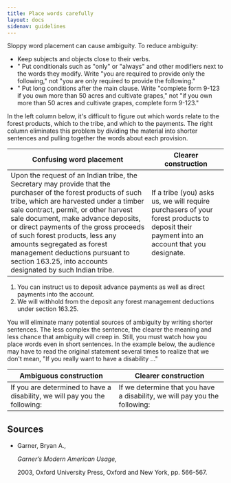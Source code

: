 ```yaml
---
title: Place words carefully
layout: docs
sidenav: guidelines
---
```


Sloppy word placement can cause ambiguity. To reduce ambiguity:

- Keep subjects and objects close to their verbs.
- " Put conditionals such as "only" or "always" and other modifiers next to the words they modify. Write "you are required to provide only the following," not "you are only required to provide the following."
- " Put long conditions after the main clause. Write "complete form 9-123 if you own more than 50 acres and cultivate grapes," not "if you own more than 50 acres and cultivate grapes, complete form 9-123."

In the left column below, it's difficult to figure out which words relate to the forest products, which to the tribe, and which to the payments. The right column eliminates this problem by dividing the material into shorter sentences and pulling together the words about each provision.

Confusing word placement                                                                                                                                                                                                                                                                                                                                                                                                                          | Clearer construction
------------------------------------------------------------------------------------------------------------------------------------------------------------------------------------------------------------------------------------------------------------------------------------------------------------------------------------------------------------------------------------------------------------------------------------------------- | -----------------------------------------------------------------------------------------------------------------------------------------
Upon the request of an Indian tribe, the Secretary may provide that the purchaser of the forest products of such tribe, which are harvested under a timber sale contract, permit, or other harvest sale document, make advance deposits, or direct payments of the gross proceeds of such forest products, less any amounts segregated as forest management deductions pursuant to section 163.25, into accounts designated by such Indian tribe. | If a tribe (you) asks us, we will require purchasers of your forest products to deposit their payment into an account that you designate.

1. You can instruct us to deposit advance payments as well as direct payments into the account.
2. We will withhold from the deposit any forest management deductions under section 163.25.

You will eliminate many potential sources of ambiguity by writing shorter sentences. The less complex the sentence, the clearer the meaning and less chance that ambiguity will creep in. Still, you must watch how you place words even in short sentences. In the example below, the audience may have to read the original statement several times to realize that we don't mean, "If you really want to have a disability ..."

Ambiguous construction                                                     | Clearer construction
-------------------------------------------------------------------------- | --------------------------------------------------------------------------
If you are determined to have a disability, we will pay you the following: | If we determine that you have a disability, we will pay you the following:

## Sources

- Garner, Bryan A.,

  <cite>Garner’s Modern American Usage,</cite>

  2003, Oxford University Press, Oxford and New York, pp. 566-567.
